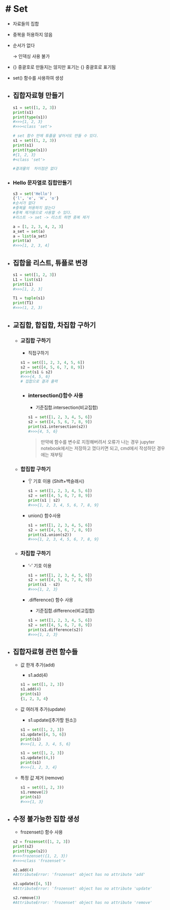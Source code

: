 # # Set

- 자료들의 집합

- 중복을 허용하지 않음

- 순서가 없다

  → 인덱싱 사용 불가

- {} 중괄호로 만들지는 않지만 표기는 {} 중괄호로 표기됨

- set() 함수를 사용하여 생성

- ## **집합자료형 만들기**

  ```python
  s1 = set([1, 2, 3])
  print(s1)
  print(type(s1))
  #>>>{1, 2, 3}
  #>>><class 'set'>
  
  # set 함수 안에 튜플을 넣어서도 만들 수 있다.
  s1 = set((1, 2, 3))
  print(s1)
  print(type(s1))
  #{1, 2, 3}
  #<class 'set'>
  
  #결과물의  차이점은 없다
  ```

- ### **Hello 문자열로 집합만들기**

  ```python
  s3 = set('Hello')
  {'l', 'e', 'H', 'o'}
  #순서가 없다
  #중복을 허용하지 않는다
  #중복 제거용으로 사용할 수 있다.
  #리스트 -> set -> 리스트 하면 중복 제거
  
  a = [1, 2, 3, 4, 2, 3]
  a_set = set(a)
  a = list(a_set)
  print(a)
  #>>>[1, 2, 3, 4]
  ```

- ## **집합을 리스트, 튜플로 변경**

  ```python
  s1 = set([1, 2, 3])
  L1 = list(s1)
  print(L1)
  #>>>[1, 2, 3]
  
  T1 = tuple(s1)
  print(T1)
  #>>>(1, 2, 3)
  ```

- ## **교집합, 합집합, 차집합 구하기**

  - ### 교집합 구하기

    - 직접구하기

    ```python
    s1 = set([1, 2, 3, 4, 5, 6])
    s2 = set([4, 5, 6, 7, 8, 9])
    print(s1 & s2)
    #>>>{4, 5, 6}
    # 집합으로 결과 출력
    ```

    - ### intersection()함수 사용

      - 기준집합.intersection(비교집합)

      ```python
      s1 = set([1, 2, 3, 4, 5, 6])
      s2 = set([4, 5, 6, 7, 8, 9])
      print(s1.intersection(s2))
      #>>>{4, 5, 6}
      ```

      > 만약에 함수를 변수로 지정해버려서 오류가 나는 경우 jupyter notebook에서는 저장하고 껐다키면 되고, cmd에서 작성하던 경우에는 재부팅

  - ### 합집합 구하기

    - ‘|’ 기호 이용 (Shift+백슬래시)

      ```python
      s1 = set([1, 2, 3, 4, 5, 6])
      s2 = set([4, 5, 6, 7, 8, 9])
      print(s1 | s2)
      #>>>{1, 2, 3, 4, 5, 6, 7, 8, 9}
      ```

    - union() 함수사용

      ```python
      s1 = set([1, 2, 3, 4, 5, 6])
      s2 = set([4, 5, 6, 7, 8, 9])
      print(s1.union(s2))
      #>>>{1, 2, 3, 4, 5, 6, 7, 8, 9}
      ```

  - ### 차집합 구하기

    - ‘-’ 기호 이용

      ```python
      s1 = set([1, 2, 3, 4, 5, 6])
      s2 = set([4, 5, 6, 7, 8, 9])
      print(s1 - s2)
      #>>>{1, 2, 3}
      ```

    - .difference() 함수 사용

      - 기준집합.difference(비교집합)

      ```python
      s1 = set([1, 2, 3, 4, 5, 6])
      s2 = set([4, 5, 6, 7, 8, 9])
      print(s1.difference(s2))
      #>>>{1, 2, 3}
      ```

- ## **집합자료형 관련 함수들**

  - 값 한개 추가(add)

    - s1.add(4)

    ```python
    s1 = set([1, 2, 3])
    s1.add(4)
    print(s1)
    {1, 2, 3, 4}
    ```

  - 값 여러개 추가(update)

    - s1.update([추가할 원소])

    ```python
    s1 = set([1, 2, 3])
    s1.update([4, 5, 6])
    print(s1)
    #>>>{1, 2, 3, 4, 5, 6}
    
    s1 = set([1, 2, 3])
    s1.update((4,))
    print(s1)
    #>>>{1, 2, 3, 4}
    ```

  - 특정 값 제거 (remove)

    ```python
    s1 = set((1, 2, 3))
    s1.remove(2)
    print(s1)
    #>>>{1, 3}
    ```

- ## **수정 불가능한 집합 생성**

  - frozenset() 함수 사용

  ```python
  s2 = frozenset([1, 2, 3])
  print(s2)
  print(type(s2))
  #>>>frozenset({1, 2, 3})
  #>>><class 'frozenset'>
  
  s2.add(4)
  #AttributeError: 'frozenset' object has no attribute 'add'
  
  s2.update([4, 5])
  #AttributeError: 'frozenset' object has no attribute 'update'
  
  s2.remove(3)
  #AttributeError: 'frozenset' object has no attribute 'remove'
  ```
